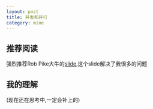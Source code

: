 ```yaml
---
layout: post
title: 并发和并行
category: mine
---
```


## 推荐阅读

强烈推荐Rob Pike大牛的[slide][concurrency is not parallelism],这个slide解决了我很多的问题

## 我的理解

(现在还在思考中,一定会补上的)

[concurrency is not parallelism]: https://concur.rspace.googlecode.com/hg/talk/concur.html#landing-slide "并发和并行"

